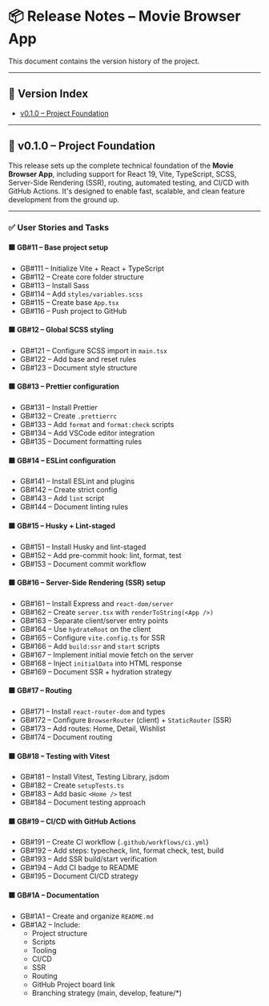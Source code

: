 # 📦 Release Notes – Movie Browser App

This document contains the version history of the project.

---

## 📄 Version Index

- [v0.1.0 – Project Foundation](#v010--project-foundation)

---

## 🎯 v0.1.0 – Project Foundation

This release sets up the complete technical foundation of the **Movie Browser App**, including support for React 19, Vite, TypeScript, SCSS, Server-Side Rendering (SSR), routing, automated testing, and CI/CD with GitHub Actions. It's designed to enable fast, scalable, and clean feature development from the ground up.

---

### ✅ User Stories and Tasks

#### 🟩 GB#11 – Base project setup

- GB#111 – Initialize Vite + React + TypeScript
- GB#112 – Create core folder structure
- GB#113 – Install Sass
- GB#114 – Add `styles/variables.scss`
- GB#115 – Create base `App.tsx`
- GB#116 – Push project to GitHub

#### 🟩 GB#12 – Global SCSS styling

- GB#121 – Configure SCSS import in `main.tsx`
- GB#122 – Add base and reset rules
- GB#123 – Document style structure

#### 🟩 GB#13 – Prettier configuration

- GB#131 – Install Prettier
- GB#132 – Create `.prettierrc`
- GB#133 – Add `format` and `format:check` scripts
- GB#134 – Add VSCode editor integration
- GB#135 – Document formatting rules

#### 🟩 GB#14 – ESLint configuration

- GB#141 – Install ESLint and plugins
- GB#142 – Create strict config
- GB#143 – Add `lint` script
- GB#144 – Document linting rules

#### 🟩 GB#15 – Husky + Lint-staged

- GB#151 – Install Husky and lint-staged
- GB#152 – Add pre-commit hook: lint, format, test
- GB#153 – Document commit workflow

#### 🟩 GB#16 – Server-Side Rendering (SSR) setup

- GB#161 – Install Express and `react-dom/server`
- GB#162 – Create `server.tsx` with `renderToString(<App />)`
- GB#163 – Separate client/server entry points
- GB#164 – Use `hydrateRoot` on the client
- GB#165 – Configure `vite.config.ts` for SSR
- GB#166 – Add `build:ssr` and `start` scripts
- GB#167 – Implement initial movie fetch on the server
- GB#168 – Inject `initialData` into HTML response
- GB#169 – Document SSR + hydration strategy

#### 🟩 GB#17 – Routing

- GB#171 – Install `react-router-dom` and types
- GB#172 – Configure `BrowserRouter` (client) + `StaticRouter` (SSR)
- GB#173 – Add routes: Home, Detail, Wishlist
- GB#174 – Document routing

#### 🟩 GB#18 – Testing with Vitest

- GB#181 – Install Vitest, Testing Library, jsdom
- GB#182 – Create `setupTests.ts`
- GB#183 – Add basic `<Home />` test
- GB#184 – Document testing approach

#### 🟩 GB#19 – CI/CD with GitHub Actions

- GB#191 – Create CI workflow (`.github/workflows/ci.yml`)
- GB#192 – Add steps: typecheck, lint, format check, test, build
- GB#193 – Add SSR build/start verification
- GB#194 – Add CI badge to README
- GB#195 – Document CI/CD strategy

#### 🟩 GB#1A – Documentation

- GB#1A1 – Create and organize `README.md`
- GB#1A2 – Include:
  - Project structure
  - Scripts
  - Tooling
  - CI/CD
  - SSR
  - Routing
  - GitHub Project board link
  - Branching strategy (main, develop, feature/\*)

